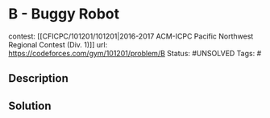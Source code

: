 # B - Buggy Robot

contest: [[CFICPC/101201/101201|2016-2017 ACM-ICPC Pacific Northwest Regional Contest (Div. 1)]]
url: https://codeforces.com/gym/101201/problem/B
Status: #UNSOLVED
Tags: #

## Description

## Solution

